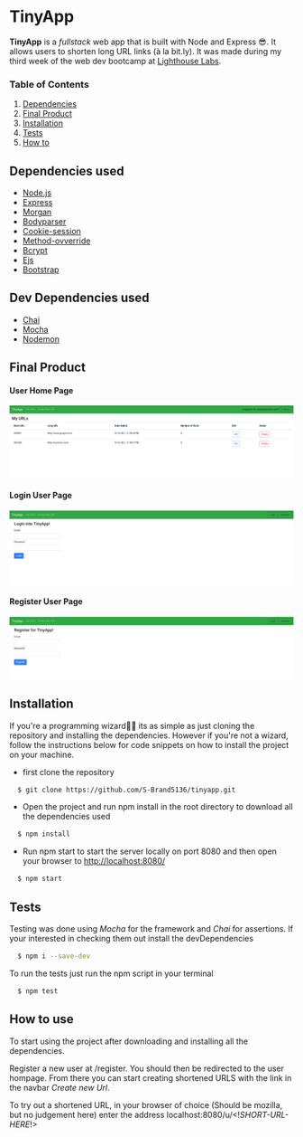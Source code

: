 # TinyApp

  **TinyApp** is a *fullstack* web app that is built with Node and Express 😎. It allows users to shorten long URL links (à la bit.ly). It was made during my third week of the web dev bootcamp at [Lighthouse Labs](https://www.lighthouselabs.ca/).

### Table of Contents
1. [Dependencies](#dependencies)
2. [Final Product](#final)
3. [Installation](#installation)
4. [Tests](#tests)
5. [How to](#howto)

## Dependencies used <a name="dependencies"></a>

  - [Node.js]('https://nodejs.org/en/')
  - [Express]('https://expressjs.com/')
  - [Morgan]('http://expressjs.com/en/resources/middleware/morgan.html')
  - [Bodyparser]('http://expressjs.com/en/resources/middleware/body-parser.html) 
  - [Cookie-session]('http://expressjs.com/en/resources/middleware/cookie-session.html')
  - [Method-ovverride]('http://expressjs.com/en/resources/middleware/method-override.html')
  - [Bcrypt]('https://www.npmjs.com/package/bcryptjs')
  - [Ejs]('https://ejs.co/')
  - [Bootstrap]('https://getbootstrap.com/')

## Dev Dependencies used

  - [Chai]('https://www.chaijs.com/')
  - [Mocha]('https://mochajs.org/')
  - [Nodemon]('https://www.npmjs.com/package/nodemon')

## Final Product <a name="final"></a>

#### User Home Page
!["Image of main user homepage"](https://github.com/S-Brand5136/tinyapp/blob/master/docs/tinyApp_urls.png)

#### Login User Page 
!["Image of login page"](https://github.com/S-Brand5136/tinyapp/blob/master/docs/tinyApp_login.png)

#### Register User Page
!["Image of register page"](https://github.com/S-Brand5136/tinyapp/blob/master/docs/tinyApp_register.png)

## Installation <a name="installation"></a>

If you're a programming wizard🧙‍♂️ its as simple as just cloning the repository and installing the dependencies. However if you're not a wizard, follow the instructions below for code snippets on how to install the project on your machine.

  - first clone the repository
  ```bash
    $ git clone https://github.com/S-Brand5136/tinyapp.git
  ```
  - Open the project and run npm install in the root directory to download all the dependencies used
  ```bash
    $ npm install
  ```
  - Run npm start to start the server locally on port 8080 and then open your browser to [http://localhost:8080/](http://localhost:8080/)
  ```bash
    $ npm start
  ```
## Tests <a name="tests"></a>

Testing was done using *Mocha* for the framework and *Chai* for assertions. If your interested in checking them out install the devDependencies 

```bash
  $ npm i --save-dev
```
To run the tests just run the npm script in your terminal

```bash
  $ npm test
```

## How to use <a name='howto'></a>

To start using the project after downloading and installing all the dependencies.
  
Register a new user at /register. You should then be redirected to the user hompage.
From there you can start creating shortened URLS with the link in the navbar *Create new Url*.

To try out a shortened URL, in your browser of choice (Should be mozilla, but no judgement here) enter the address localhost:8080/u/<!*SHORT-URL-HERE*!> 